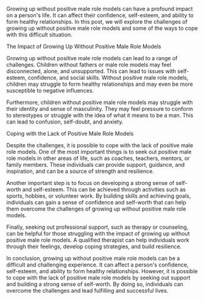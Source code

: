 Growing up without positive male role models can have a profound impact on a person's life. It can affect their confidence, self-esteem, and ability to form healthy relationships. In this post, we will explore the challenges of growing up without positive male role models and some of the ways to cope with this difficult situation.

The Impact of Growing Up Without Positive Male Role Models

Growing up without positive male role models can lead to a range of challenges. Children without fathers or male role models may feel disconnected, alone, and unsupported. This can lead to issues with self-esteem, confidence, and social skills. Without positive male role models, children may struggle to form healthy relationships and may even be more susceptible to negative influences.

Furthermore, children without positive male role models may struggle with their identity and sense of masculinity. They may feel pressure to conform to stereotypes or struggle with the idea of what it means to be a man. This can lead to confusion, self-doubt, and anxiety.

Coping with the Lack of Positive Male Role Models

Despite the challenges, it is possible to cope with the lack of positive male role models. One of the most important things is to seek out positive male role models in other areas of life, such as coaches, teachers, mentors, or family members. These individuals can provide support, guidance, and inspiration, and can be a source of strength and resilience.

Another important step is to focus on developing a strong sense of self-worth and self-esteem. This can be achieved through activities such as sports, hobbies, or volunteer work. By building skills and achieving goals, individuals can gain a sense of confidence and self-worth that can help them overcome the challenges of growing up without positive male role models.

Finally, seeking out professional support, such as therapy or counseling, can be helpful for those struggling with the impact of growing up without positive male role models. A qualified therapist can help individuals work through their feelings, develop coping strategies, and build resilience.

In conclusion, growing up without positive male role models can be a difficult and challenging experience. It can affect a person's confidence, self-esteem, and ability to form healthy relationships. However, it is possible to cope with the lack of positive male role models by seeking out support and building a strong sense of self-worth. By doing so, individuals can overcome the challenges and lead fulfilling and successful lives.
